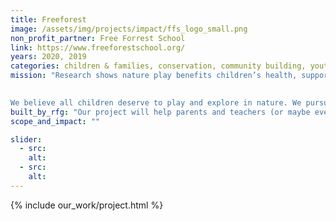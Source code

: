 ```yaml
---
title: Freeforest
image: /assets/img/projects/impact/ffs_logo_small.png
non_profit_partner: Free Forrest School
link: https://www.freeforestschool.org/
years: 2020, 2019
categories: children & families, conservation, community building, youth issues
mission: "Research shows nature play benefits children’s health, supporting social-emotional, physical, and cognitive development and wellness. Yet time spent outdoors in unstructured play is at an all-time low and many children face significant barriers to playing in nature.

 
We believe all children deserve to play and explore in nature. We pursue equitable access to nature play for all children by mobilizing grassroots leaders and partnering with school districts, cities and community organizations."
built_by_rfg: "Our project will help parents and teachers (or maybe even kids!) find Free Forest School service areas wherever they might be. We're going to use Mapbox, so if you've ever wanted to learn some GIS work with your Rails and/or JavaScript, or played hooky to be in the great outdoors, this project is for you!"
scope_and_impact: ""

slider:
  - src:
    alt:
  - src:
    alt:
---
```


{% include our_work/project.html %}

